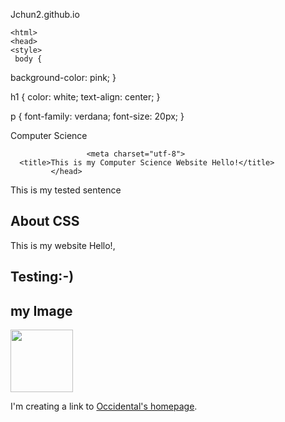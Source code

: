 Jchun2.github.io
 <!DOCTYPE HTML>
    <html>
    <head>
    <style>
     body {
  background-color: pink;
}

h1 {
  color: white;
  text-align: center;
}

p {
  font-family: verdana;
  font-size: 20px;
}
</style>
</head>
<body>
<head>Computer Science</head>

                     <meta charset="utf-8">
      <title>This is my Computer Science Website Hello!</title>
             </head>
<body> </body>
<body>
    <p> This is my tested sentence</p>
    <section data-type""chapter">
    <h1 id="chapter1">About CSS</h1>
    <p class""bluetext">This is my website Hello!, 
    </p>
             </body>
<h1>Testing:-)</h1>
<h2>my Image</h2>
<img src="C:\Users\jchun\Downloads\computer.jpeg.png" width='100"' height='100"'/>
<p>I'm creating a link to
<a href="https://www.oxy.edu/">Occidental's homepage</a>.
</p>
</body>
</html>
